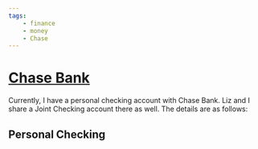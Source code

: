 ```yaml
---
tags:
    - finance
    - money
    - Chase
---
```

# [Chase Bank](https://chase.com)
Currently, I have a personal checking account with Chase Bank.  Liz and I share a Joint Checking account there as well.  The details are as follows:

## Personal Checking
